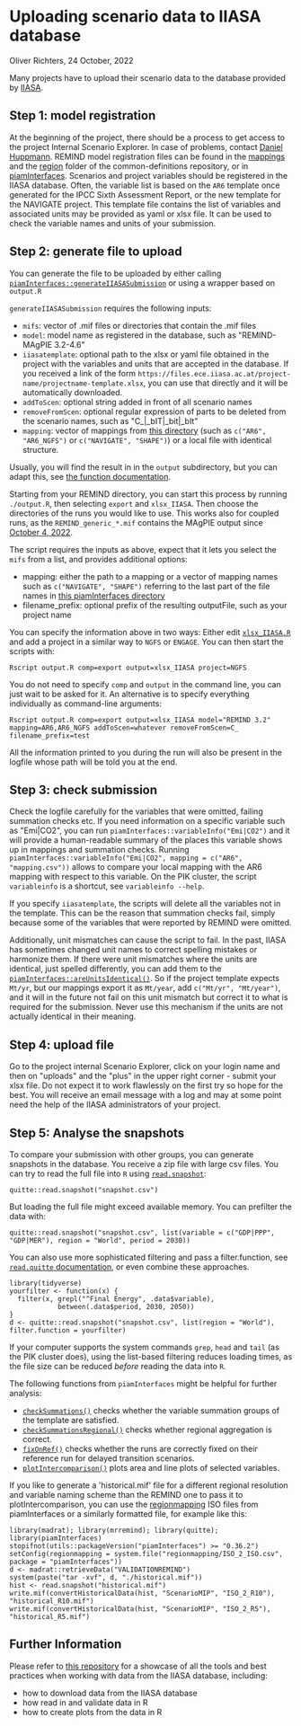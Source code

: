 Uploading scenario data to IIASA database
================
Oliver Richters, 24 October, 2022

Many projects have to upload their scenario data to the database provided by [IIASA](https://iiasa.ac.at/scenario-ensembles-and-database-resources).

## Step 1: model registration

At the beginning of the project, there should be a process to get access to the project Internal Scenario Explorer. In case of problems, contact [Daniel Huppmann](https://iiasa.ac.at/staff/daniel-huppmann).
REMIND model registration files can be found in the [mappings](https://github.com/IAMconsortium/common-definitions/tree/main/mappings) and the [region](https://github.com/IAMconsortium/common-definitions/tree/main/definitions/region/native_regions) folder of the common-definitions repository, or in [piamInterfaces](https://github.com/pik-piam/piamInterfaces/tree/master/inst/registration).
Scenarios and project variables should be registered in the IIASA database.
Often, the variable list is based on the `AR6` template once generated for the IPCC Sixth Assessment Report, or the new template for the NAVIGATE project.
This template file contains the list of variables and associated units may be provided as yaml or xlsx file.
It can be used to check the variable names and units of your submission.

## Step 2: generate file to upload

You can generate the file to be uploaded by either calling [`piamInterfaces::generateIIASASubmission`](https://github.com/pik-piam/piamInterfaces/blob/master/R/generateIIASASubmission.R) or using a wrapper based on `output.R`

`generateIIASASubmission` requires the following inputs:

- `mifs`: vector of .mif files or directories that contain the .mif files
- `model`: model name as registered in the database, such as "REMIND-MAgPIE 3.2-4.6"
- `iiasatemplate`: optional path to the xlsx or yaml file obtained in the project with the variables and units that are accepted in the database. If you received a link of the form `https://files.ece.iiasa.ac.at/project-name/projectname-template.xlsx`, you can use that directly and it will be automatically downloaded.
- `addToScen`: optional string added in front of all scenario names
- `removeFromScen`: optional regular expression of parts to be deleted from the scenario names, such as "C_|_bIT|_bit|_bIt"
- `mapping`: vector of mappings from [this directory](https://github.com/pik-piam/piamInterfaces/tree/master/inst/mappings) (such as `c("AR6", "AR6_NGFS")` or `c("NAVIGATE", "SHAPE")`) or a local file with identical structure.

Usually, you will find the result in in the `output` subdirectory, but you can adapt this, see [the function documentation](https://github.com/pik-piam/piamInterfaces/blob/master/R/generateIIASASubmission.R).

Starting from your REMIND directory, you can start this process by running `./output.R`, then selecting `export` and `xlsx_IIASA`. Then choose the directories of the runs you would like to use. This works also for coupled runs, as the `REMIND_generic_*.mif` contains the MAgPIE output since [October 4, 2022](https://github.com/remindmodel/remind/pull/992).

The script requires the inputs as above, expect that it lets you select the `mifs` from a list, and provides additional options:
- mapping: either the path to a mapping or a vector of mapping names such as `c("NAVIGATE", "SHAPE")` referring to the last part of the file names in [this piamInterfaces directory](https://github.com/pik-piam/piamInterfaces/tree/master/inst/mappings)
- filename_prefix: optional prefix of the resulting outputFile, such as your project name

You can specify the information above in two ways: Either edit [`xlsx_IIASA.R`](../scripts/output/export/xlsx_IIASA.R) and add a project in a similar way to `NGFS` or `ENGAGE`. You can then start the scripts with:
```
Rscript output.R comp=export output=xlsx_IIASA project=NGFS
```
You do not need to specify `comp` and `output` in the command line, you can just wait to be asked for it.
An alternative is to specify everything individually as command-line arguments:
```
Rscript output.R comp=export output=xlsx_IIASA model="REMIND 3.2" mapping=AR6,AR6_NGFS addToScen=whatever removeFromScen=C_ filename_prefix=test
```
All the information printed to you during the run will also be present in the logfile whose path will be told you at the end.

## Step 3: check submission

Check the logfile carefully for the variables that were omitted, failing summation checks etc.
If you need information on a specific variable such as "Emi|CO2", you can run `piamInterfaces::variableInfo("Emi|CO2")` and it will provide a human-readable summary of the places this variable shows up in mappings and summation checks.
Running `piamInterfaces::variableInfo("Emi|CO2", mapping = c("AR6", "mapping.csv"))` allows to compare your local mapping with the AR6 mapping with respect to this variable.
On the PIK cluster, the script `variableinfo` is a shortcut, see `variableinfo --help`.

If you specify `iiasatemplate`, the scripts will delete all the variables not in the template. This can be the reason that summation checks fail, simply because some of the variables that were reported by REMIND were omitted.

Additionally, unit mismatches can cause the script to fail. In the past, IIASA has sometimes changed unit names to correct spelling mistakes or harmonize them.
If there were unit mismatches where the units are identical, just spelled differently, you can add them to the [`piamInterfaces::areUnitsIdentical()`](https://github.com/pik-piam/piamInterfaces/blob/master/R/areUnitsIdentical.R).
So if the project template expects `Mt/yr`, but our mappings export it as `Mt/year`, add `c("Mt/yr", "Mt/year")`, and it will in the future not fail on this unit mismatch but correct it to what is required for the submission.
Never use this mechanism if the units are not actually identical in their meaning.

## Step 4: upload file

Go to the project internal Scenario Explorer, click on your login name and then on "uploads" and the "plus" in the upper right corner - submit your xlsx file.
Do not expect it to work flawlessly on the first try so hope for the best.
You will receive an email message with a log and may at some point need the help of the IIASA administrators of your project.

## Step 5: Analyse the snapshots

To compare your submission with other groups, you can generate snapshots in the database.
You receive a zip file with large csv files.
You can try to read the full file into `R` using [`read.snapshot`](https://github.com/pik-piam/quitte/blob/master/R/read.snapshot.R):
```
quitte::read.snapshot("snapshot.csv")
```
But loading the full file might exceed available memory.
You can prefilter the data with:
```
quitte::read.snapshot("snapshot.csv", list(variable = c("GDP|PPP", "GDP|MER"), region = "World", period = 2030))
```
You can also use more sophisticated filtering and pass a filter.function,
see [`read.quitte` documentation](https://github.com/pik-piam/quitte/blob/master/R/read.quitte.R),
or even combine these approaches.
```
library(tidyverse)
yourfilter <- function(x) {
  filter(x, grepl("^Final Energy", .data$variable),
            between(.data$period, 2030, 2050))
}
d <- quitte::read.snapshot("snapshot.csv", list(region = "World"), filter.function = yourfilter)
```
If your computer supports the system commands `grep`, `head` and `tail` (as the PIK cluster does),
using the list-based filtering reduces loading times, as the file size can be reduced _before_ reading the data into `R`.

The following functions from `piamInterfaces` might be helpful for further analysis:
- [`checkSummations()`](https://github.com/pik-piam/piamInterfaces/blob/master/R/checkSummations.R) checks whether the variable summation groups of the template are satisfied.
- [`checkSummationsRegional()`](https://github.com/pik-piam/piamInterfaces/blob/master/R/checkSummationsRegional.R) checks whether regional aggregation is correct.
- [`fixOnRef()`](https://github.com/pik-piam/piamInterfaces/blob/master/R/fixOnRef.R) checks whether the runs are correctly fixed on their reference run for delayed transition scenarios.
- [`plotIntercomparison()`](https://github.com/pik-piam/piamInterfaces/blob/master/R/plotIntercomparison.R) plots area and line plots of selected variables.

If you like to generate a 'historical.mif' file for a different regional resolution and variable naming scheme than the REMIND one to pass it to plotIntercomparison, you can use the [regionmapping](https://github.com/pik-piam/piamInterfaces/tree/master/inst/regionmapping) ISO files from piamInterfaces or a similarly formatted file, for example like this:
```
library(madrat); library(mrremind); library(quitte); library(piamInterfaces)
stopifnot(utils::packageVersion("piamInterfaces") >= "0.36.2")
setConfig(regionmapping = system.file("regionmapping/ISO_2_ISO.csv", package = "piamInterfaces"))
d <- madrat::retrieveData("VALIDATIONREMIND")
system(paste("tar -xvf", d, "./historical.mif"))
hist <- read.snapshot("historical.mif")
write.mif(convertHistoricalData(hist, "ScenarioMIP", "ISO_2_R10"), "historical_R10.mif")
write.mif(convertHistoricalData(hist, "ScenarioMIP", "ISO_2_R5"), "historical_R5.mif")
```

## Further Information

Please refer to [this repository](https://gitlab.pik-potsdam.de/REMIND/miptemplate) for a showcase of all the tools and best practices when working with data from the IIASA database, including:
- how to download data from the IIASA database
- how read in and validate data in R
- how to create plots from the data in R
